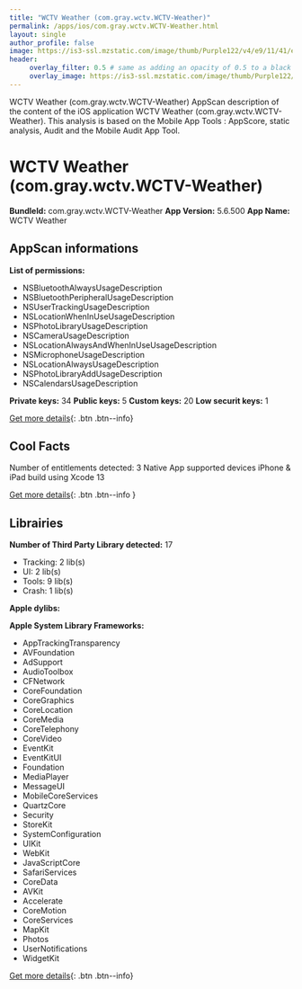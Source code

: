 ```yaml
---
title: "WCTV Weather (com.gray.wctv.WCTV-Weather)"
permalink: /apps/ios/com.gray.wctv.WCTV-Weather.html
layout: single
author_profile: false
image: https://is3-ssl.mzstatic.com/image/thumb/Purple122/v4/e9/11/41/e91141df-260c-3637-24a1-49d0fc48aeb2/AppIcon-1x_U007emarketing-0-4-0-85-220.jpeg/512x512bb.jpg
header: 
     overlay_filter: 0.5 # same as adding an opacity of 0.5 to a black background
     overlay_image: https://is3-ssl.mzstatic.com/image/thumb/Purple122/v4/e9/11/41/e91141df-260c-3637-24a1-49d0fc48aeb2/AppIcon-1x_U007emarketing-0-4-0-85-220.jpeg/512x512bb.jpg
---
```

WCTV Weather (com.gray.wctv.WCTV-Weather) AppScan description of the content of the iOS application WCTV Weather (com.gray.wctv.WCTV-Weather). This analysis is based on the Mobile App Tools : AppScore, static analysis, Audit and the Mobile Audit App Tool.

# WCTV Weather (com.gray.wctv.WCTV-Weather)

**BundleId:** com.gray.wctv.WCTV-Weather
**App Version:** 5.6.500
**App Name:** WCTV Weather


## AppScan informations 

**List of permissions:** 
- NSBluetoothAlwaysUsageDescription
- NSBluetoothPeripheralUsageDescription
- NSUserTrackingUsageDescription
- NSLocationWhenInUseUsageDescription
- NSPhotoLibraryUsageDescription
- NSCameraUsageDescription
- NSLocationAlwaysAndWhenInUseUsageDescription
- NSMicrophoneUsageDescription
- NSLocationAlwaysUsageDescription
- NSPhotoLibraryAddUsageDescription
- NSCalendarsUsageDescription
  
  
**Private keys:** 34
**Public keys:** 5
**Custom keys:** 20
**Low securit keys:** 1
  
[Get more details](/pricing.html){: .btn .btn--info}

## Cool Facts

Number of entitlements detected: 3
Native App
supported devices iPhone & iPad
build using Xcode 13
  
[Get more details](/pricing.html){: .btn .btn--info }

## Librairies 
**Number of Third Party Library detected:** 17
- Tracking: 2 lib(s)
- UI: 2 lib(s)
- Tools: 9 lib(s)
- Crash: 1 lib(s)


**Apple dylibs:**


**Apple System Library Frameworks:**
- AppTrackingTransparency
- AVFoundation
- AdSupport
- AudioToolbox
- CFNetwork
- CoreFoundation
- CoreGraphics
- CoreLocation
- CoreMedia
- CoreTelephony
- CoreVideo
- EventKit
- EventKitUI
- Foundation
- MediaPlayer
- MessageUI
- MobileCoreServices
- QuartzCore
- Security
- StoreKit
- SystemConfiguration
- UIKit
- WebKit
- JavaScriptCore
- SafariServices
- CoreData
- AVKit
- Accelerate
- CoreMotion
- CoreServices
- MapKit
- Photos
- UserNotifications
- WidgetKit


  
[Get more details](/pricing.html){: .btn .btn--info}

